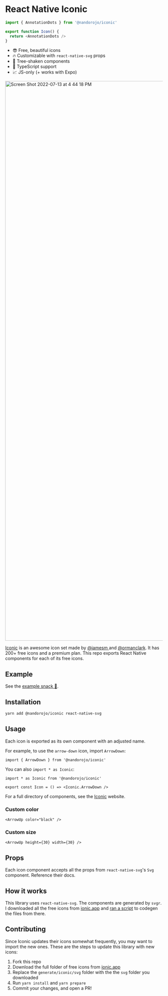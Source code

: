 # React Native Iconic


```ts
import { AnnotationDots } from '@nandorojo/iconic'

export function Icon() {
  return <AnnotationDots />
}
```

- 😎 Free, beautiful icons
- 🔥 Customizable with `react-native-svg` props
- 🌲 Tree-shaken components
- 🤖 TypeScript support
- 📈 JS-only (+ works with Expo)


<a href="https://iconic.app" target="_blank">
<img width="1792" alt="Screen Shot 2022-07-13 at 4 44 18 PM" src="https://user-images.githubusercontent.com/13172299/178855403-47b09fd7-df60-4bf0-850e-1d59072a4f35.png">
</a>


[Iconic](https://iconic.app/) is an awesome icon set made by [@jamesm
](https://twitter.com/jamesm) and [@ormanclark](https://twitter.com/@ormanclark). It has 200+ free icons and a premium plan. This repo exports React Native components for each of its free icons.

## Example

See the [example snack 🍔](https://snack.expo.dev/@nandorojo/273c1f).

## Installation

```sh
yarn add @nandorojo/iconic react-native-svg
```

## Usage

Each icon is exported as its own component with an adjusted name.

For example, to use the `arrow-down` icon, import `ArrowDown`:

```tsx
import { ArrowDown } from '@nandorojo/iconic'
```

You can also `import * as Iconic`:

```tsx
import * as Iconic from '@nandorojo/iconic'

export const Icon = () => <Iconic.ArrowDown />
```

For a full directory of components, see the [Iconic](https://iconic.app/c/availability/free) website.

### Custom color

```tsx
<ArrowUp color="black" />
```

### Custom size

```tsx
<ArrowUp height={30} width={30} />
```

## Props

Each icon component accepts all the props from `react-native-svg`'s `Svg` component. Reference their docs.

## How it works

This library uses `react-native-svg`. The components are generated by `svgr`. I downloaded all the free icons from [ionic.app](https://ionic.app) and [ran a script](/generate/index.ts) to codegen the files from there.

## Contributing

Since Iconic updates their icons somewhat frequently, you may want to import the new ones. These are the steps to update this library with new icons:

1. Fork this repo
2. Download the full folder of free icons from [ionic.app](https://ionic.app)
3. Replace the `generate/iconic/svg` folder with the the `svg` folder you downloaded
4. Run `yarn install` and `yarn prepare`
5. Commit your changes, and open a PR!
